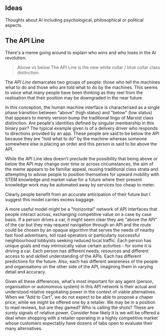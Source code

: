 ## Ideas

Thoughts about AI including psychological, philosophical or political aspects.


## The API Line

There's a meme going around to explain who wins and who loses in the AI revolution.

> Above vs below The API Line is the new white collar / blue collar class distinction.

The _API Line_ demarcates two groups of people: those who tell the machines what to do and those who are told what to do by the machines. This seems to voice what many people have been thinking as they reel from the realisation that their position may be downgraded in the near future.

In this conception, the human machine interface is characterised as a single phase transition between "above" (high status) and "below" (low status) that appears to merely version bump the traditional lingo of Marxist class distinction. Are people's identities defined by singular membership in this binary pair? The typical example given is of a delivery driver who responds to directions provided by an app. These people are said to be below the API because they are "told what to do" by the machine whereas someone somewhere else is placing an order and this person is said to be above the API.

While the API Line idea doesn't preclude the possibility that being above or below the API may change over time or across circumstances, the aim of the meme appears to be familiar appeal, reusing traditional class strata and attempting to advise people to position themselves for upward mobility with STEM knowledge and market value for a future where their present knowledge work may be automated away by services too cheap to meter.

Clearly people benefit from an accurate anticipation of their future but I suggest this model carries excess baggage.

A more useful model might be a "horizontal" network of API interfaces that people interact across, exchanging competitive value on a case by case basis. If a person drives a car, it might seem clear they are "above the API" of the car but they may request navigation through an API and the route could be chosen by an opaque algorithm that serves the needs of nearby fast food advertisers, toll road operators or particularly successful neighbourhood lobbyists seeking reduced local traffic. Each person has unique goals and may intrinsically value certain activities - for some it is driving a car. Each person has different needs, resources and different access to and skilled understanding of the APIs. Each has different predictions for the future. Also, each has different awareness of the people and organisations on the other side of the API, imagining them in varying detail and accuracy.

Given all these differences, what's most important for any agent (person, organisation or autonomous system) in this API network is their actual and understood relative negotiating power in the context of viable alternatives. When we "Add to Cart", we do not expect to be able to propose a chaper price, while we might be offered one by a retailer. We may be in a position to read reviews, but are they gamed? Who is calling the shots? These are surely signals of relative power. Consider how likely it is we will be offered a deal when shopping with a retailer operating in a highly competitive market whose customers expectably have dozens of tabs open to evaluate their many alternatives.
